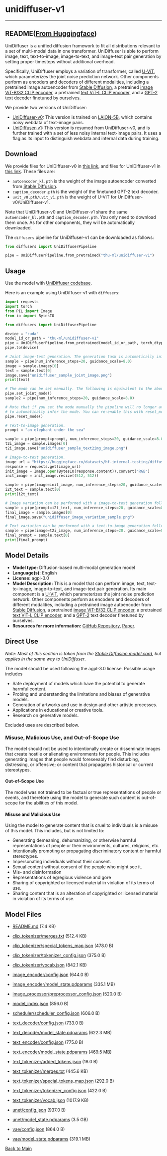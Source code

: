 
# unidiffuser-v1
---


## README([From Huggingface](https://huggingface.co/thu-ml/unidiffuser-v1))



UniDiffuser is a unified diffusion framework to fit all distributions relevant to a set of multi-modal data in one transformer.
UniDiffuser is able to perform image, text, text-to-image, image-to-text, and image-text pair generation by setting proper timesteps without additional overhead. 



Specifically, UniDiffuser employs a variation of transformer, called [U-ViT](https://github.com/baofff/U-ViT), which parameterizes the joint noise prediction network. Other components perform as encoders and decoders of different modalities, including a pretrained image autoencoder from [Stable Diffusion](https://github.com/CompVis/stable-diffusion), a pretrained [image ViT-B/32 CLIP encoder](https://github.com/openai/CLIP), a pretrained [text ViT-L CLIP encoder](https://huggingface.co/openai/clip-vit-large-patch14), and a [GPT-2](https://github.com/openai/gpt-2) text decoder finetuned by ourselves.


We provide two versions of UniDiffuser:
- [UniDiffuser-v0](https://huggingface.co/thu-ml/unidiffuser-v0): This version is trained on [LAION-5B](https://laion.ai/), which contains noisy webdata of text-image pairs.
- [UniDiffuser-v1](https://huggingface.co/thu-ml/unidiffuser-v1): This version is resumed from UniDiffuser-v0, and is further trained with a set of less noisy internal text-image pairs. It uses a flag as its input to distinguish webdata and internal data during training.


## Download
We provide files for UniDiffuser-v0 in [this link](https://huggingface.co/thu-ml/unidiffuser-v0/tree/main), and files for UniDiffuser-v1 in [this link](https://huggingface.co/thu-ml/unidiffuser-v1/tree/main).
These files are:
- `autoencoder_kl.pth` is the weight of the image autoencoder converted from [Stable Diffusion](https://github.com/CompVis/stable-diffusion).
- `caption_decoder.pth` is the weight of the finetuned GPT-2 text decoder.
- `uvit_v0.pth/uvit_v1.pth` is the weight of U-ViT for UniDiffuser-v0/UniDiffuser-v1.

Note that UniDiffuser-v0 and UniDiffuser-v1 share the same `autoencoder_kl.pth` and `caption_decoder.pth`. You only need to download them once.
As for other components, they will be automatically downloaded.

The `diffusers` pipeline for UniDiffuser-v1 can be downloaded as follows:

```python
from diffusers import UniDiffuserPipeline

pipe = UniDiffuserPipeline.from_pretrained("thu-ml/unidiffuser-v1")
```

## Usage
Use the model with [UniDiffuser codebase](https://github.com/thu-ml/unidiffuser).

Here is an example using UniDiffuser-v1 with `diffusers`:

```python
import requests
import torch
from PIL import Image
from io import BytesIO

from diffusers import UniDiffuserPipeline

device = "cuda"
model_id_or_path = "thu-ml/unidiffuser-v1"
pipe = UniDiffuserPipeline.from_pretrained(model_id_or_path, torch_dtype=torch.float16)
pipe.to(device)

# Joint image-text generation. The generation task is automatically inferred.
sample = pipe(num_inference_steps=20, guidance_scale=8.0)
image = sample.images[0]
text = sample.text[0]
image.save("unidiffuser_sample_joint_image.png")
print(text)

# The mode can be set manually. The following is equivalent to the above:
pipe.set_joint_mode()
sample2 = pipe(num_inference_steps=20, guidance_scale=8.0)

# Note that if you set the mode manually the pipeline will no longer attempt
# to automatically infer the mode. You can re-enable this with reset_mode().
pipe.reset_mode()

# Text-to-image generation.
prompt = "an elephant under the sea"

sample = pipe(prompt=prompt, num_inference_steps=20, guidance_scale=8.0)
t2i_image = sample.images[0]
t2i_image.save("unidiffuser_sample_text2img_image.png")

# Image-to-text generation.
image_url = "https://huggingface.co/datasets/hf-internal-testing/diffusers-images/resolve/main/unidiffuser/unidiffuser_example_image.jpg"
response = requests.get(image_url)
init_image = Image.open(BytesIO(response.content)).convert("RGB")
init_image = init_image.resize((512, 512))

sample = pipe(image=init_image, num_inference_steps=20, guidance_scale=8.0)
i2t_text = sample.text[0]
print(i2t_text)

# Image variation can be performed with a image-to-text generation followed by a text-to-image generation:
sample = pipe(prompt=i2t_text, num_inference_steps=20, guidance_scale=8.0)
final_image = sample.images[0]
final_image.save("unidiffuser_image_variation_sample.png")

# Text variation can be performed with a text-to-image generation followed by a image-to-text generation:
sample = pipe(image=t2i_image, num_inference_steps=20, guidance_scale=8.0)
final_prompt = sample.text[0]
print(final_prompt)
```

## Model Details
- **Model type:** Diffusion-based multi-modal generation model
- **Language(s):** English
- **License:** agpl-3.0
- **Model Description:** This is a model that can perform image, text, text-to-image, image-to-text, and image-text pair generation. Its main component is a [U-ViT](https://github.com/baofff/U-ViT), which parameterizes the joint noise prediction network. Other components perform as encoders and decoders of different modalities, including a pretrained image autoencoder from [Stable Diffusion](https://github.com/CompVis/stable-diffusion), a pretrained [image ViT-B/32 CLIP encoder](https://github.com/openai/CLIP), a pretrained [text ViT-L CLIP encoder](https://huggingface.co/openai/clip-vit-large-patch14), and a [GPT-2](https://github.com/openai/gpt-2) text decoder finetuned by ourselves.
- **Resources for more information:** [GitHub Repository](https://github.com/thu-ml/unidiffuser), [Paper]().


## Direct Use 

_Note: Most of this section is taken from the [Stable Diffusion model card](https://huggingface.co/CompVis/stable-diffusion-v-1-4-original), but applies in the same way to UniDiffuser_.


The model should be used following the agpl-3.0 license. Possible usage includes

- Safe deployment of models which have the potential to generate harmful content.
- Probing and understanding the limitations and biases of generative models.
- Generation of artworks and use in design and other artistic processes.
- Applications in educational or creative tools.
- Research on generative models.

Excluded uses are described below.

### Misuse, Malicious Use, and Out-of-Scope Use


The model should not be used to intentionally create or disseminate images that create hostile or alienating environments for people. This includes generating images that people would foreseeably find disturbing, distressing, or offensive; or content that propagates historical or current stereotypes.
#### Out-of-Scope Use
The model was not trained to be factual or true representations of people or events, and therefore using the model to generate such content is out-of-scope for the abilities of this model.
#### Misuse and Malicious Use
Using the model to generate content that is cruel to individuals is a misuse of this model. This includes, but is not limited to:

- Generating demeaning, dehumanizing, or otherwise harmful representations of people or their environments, cultures, religions, etc.
- Intentionally promoting or propagating discriminatory content or harmful stereotypes.
- Impersonating individuals without their consent.
- Sexual content without consent of the people who might see it.
- Mis- and disinformation
- Representations of egregious violence and gore
- Sharing of copyrighted or licensed material in violation of its terms of use.
- Sharing content that is an alteration of copyrighted or licensed material in violation of its terms of use.



## Model Files

- [README.md](https://paddlenlp.bj.bcebos.com/models/community/thu-ml/unidiffuser-v1/README.md) (7.4 KB)

- [clip_tokenizer/merges.txt](https://paddlenlp.bj.bcebos.com/models/community/thu-ml/unidiffuser-v1/clip_tokenizer/merges.txt) (512.4 KB)

- [clip_tokenizer/special_tokens_map.json](https://paddlenlp.bj.bcebos.com/models/community/thu-ml/unidiffuser-v1/clip_tokenizer/special_tokens_map.json) (478.0 B)

- [clip_tokenizer/tokenizer_config.json](https://paddlenlp.bj.bcebos.com/models/community/thu-ml/unidiffuser-v1/clip_tokenizer/tokenizer_config.json) (375.0 B)

- [clip_tokenizer/vocab.json](https://paddlenlp.bj.bcebos.com/models/community/thu-ml/unidiffuser-v1/clip_tokenizer/vocab.json) (842.1 KB)

- [image_encoder/config.json](https://paddlenlp.bj.bcebos.com/models/community/thu-ml/unidiffuser-v1/image_encoder/config.json) (644.0 B)

- [image_encoder/model_state.pdparams](https://paddlenlp.bj.bcebos.com/models/community/thu-ml/unidiffuser-v1/image_encoder/model_state.pdparams) (335.1 MB)

- [image_processor/preprocessor_config.json](https://paddlenlp.bj.bcebos.com/models/community/thu-ml/unidiffuser-v1/image_processor/preprocessor_config.json) (520.0 B)

- [model_index.json](https://paddlenlp.bj.bcebos.com/models/community/thu-ml/unidiffuser-v1/model_index.json) (856.0 B)

- [scheduler/scheduler_config.json](https://paddlenlp.bj.bcebos.com/models/community/thu-ml/unidiffuser-v1/scheduler/scheduler_config.json) (606.0 B)

- [text_decoder/config.json](https://paddlenlp.bj.bcebos.com/models/community/thu-ml/unidiffuser-v1/text_decoder/config.json) (733.0 B)

- [text_decoder/model_state.pdparams](https://paddlenlp.bj.bcebos.com/models/community/thu-ml/unidiffuser-v1/text_decoder/model_state.pdparams) (622.3 MB)

- [text_encoder/config.json](https://paddlenlp.bj.bcebos.com/models/community/thu-ml/unidiffuser-v1/text_encoder/config.json) (775.0 B)

- [text_encoder/model_state.pdparams](https://paddlenlp.bj.bcebos.com/models/community/thu-ml/unidiffuser-v1/text_encoder/model_state.pdparams) (469.5 MB)

- [text_tokenizer/added_tokens.json](https://paddlenlp.bj.bcebos.com/models/community/thu-ml/unidiffuser-v1/text_tokenizer/added_tokens.json) (18.0 B)

- [text_tokenizer/merges.txt](https://paddlenlp.bj.bcebos.com/models/community/thu-ml/unidiffuser-v1/text_tokenizer/merges.txt) (445.6 KB)

- [text_tokenizer/special_tokens_map.json](https://paddlenlp.bj.bcebos.com/models/community/thu-ml/unidiffuser-v1/text_tokenizer/special_tokens_map.json) (292.0 B)

- [text_tokenizer/tokenizer_config.json](https://paddlenlp.bj.bcebos.com/models/community/thu-ml/unidiffuser-v1/text_tokenizer/tokenizer_config.json) (422.0 B)

- [text_tokenizer/vocab.json](https://paddlenlp.bj.bcebos.com/models/community/thu-ml/unidiffuser-v1/text_tokenizer/vocab.json) (1017.9 KB)

- [unet/config.json](https://paddlenlp.bj.bcebos.com/models/community/thu-ml/unidiffuser-v1/unet/config.json) (937.0 B)

- [unet/model_state.pdparams](https://paddlenlp.bj.bcebos.com/models/community/thu-ml/unidiffuser-v1/unet/model_state.pdparams) (3.5 GB)

- [vae/config.json](https://paddlenlp.bj.bcebos.com/models/community/thu-ml/unidiffuser-v1/vae/config.json) (864.0 B)

- [vae/model_state.pdparams](https://paddlenlp.bj.bcebos.com/models/community/thu-ml/unidiffuser-v1/vae/model_state.pdparams) (319.1 MB)


[Back to Main](../../)